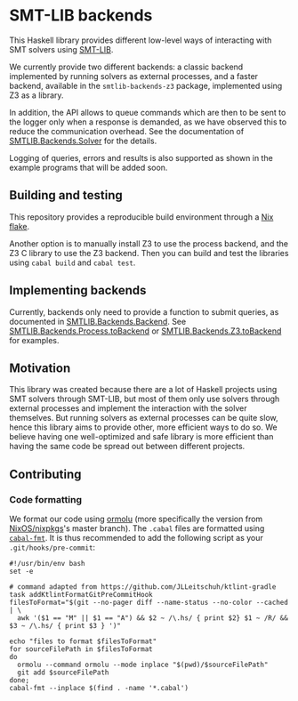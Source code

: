 # SMT-LIB backends

This Haskell library provides different low-level ways of interacting with SMT
solvers using [SMT-LIB](https://smtlib.cs.uiowa.edu/).

We currently provide two different backends: a classic backend implemented by
running solvers as external processes, and a faster backend, available in the
`smtlib-backends-z3` package, implemented using Z3 as a library.

In addition, the API allows to queue commands which are then to be sent to the logger
only when a response is demanded, as we have observed this to reduce the communication
overhead. See the documentation of
[SMTLIB.Backends.Solver](src/SMTLIB/Backends.hs) for the details.

Logging of queries, errors and results is also supported as shown in the
example programs that will be added soon.

## Building and testing

This repository provides a reproducible build environment through a [Nix
flake](https://www.tweag.io/blog/2020-05-25-flakes/).

Another option is to manually install Z3 to use the process backend, and the
Z3 C library to use the Z3 backend. Then you can build and test the libraries
using `cabal build` and `cabal test`.

## Implementing backends

Currently, backends only need to provide a function to submit queries, as
documented in [SMTLIB.Backends.Backend](src/SMTLIB/Backends.hs). See
[SMTLIB.Backends.Process.toBackend](src/SMTLIB/Backends/Process.hs) or
[SMTLIB.Backends.Z3.toBackend](Z3/src/SMTLIB/Backends/Z3.hs) for examples.

## Motivation

This library was created because there are a lot of Haskell projects using SMT solvers
through SMT-LIB, but most of them only use solvers through external processes
and implement the interaction with the solver themselves. But running solvers
as external processes can be quite slow, hence this library aims to provide
other, more efficient ways to do so. We believe having one well-optimized and
safe library is more efficient than having the same code be spread out between
different projects.

## Contributing

### Code formatting

We format our code using [ormolu](https://github.com/tweag/ormolu) (more specifically the version from [NixOS/nixpkgs](https://github.com/NixOS/nixpkgs)'s master branch). The `.cabal` files are formatted using [`cabal-fmt`](https://github.com/phadej/cabal-fmt). It is thus recommended to add the following script as your `.git/hooks/pre-commit`:
```
#!/usr/bin/env bash
set -e

# command adapted from https://github.com/JLLeitschuh/ktlint-gradle  task addKtlintFormatGitPreCommitHook
filesToFormat="$(git --no-pager diff --name-status --no-color --cached | \
  awk '($1 == "M" || $1 == "A") && $2 ~ /\.hs/ { print $2} $1 ~ /R/ && $3 ~ /\.hs/ { print $3 } ')"

echo "files to format $filesToFormat"
for sourceFilePath in $filesToFormat
do
  ormolu --command ormolu --mode inplace "$(pwd)/$sourceFilePath"
  git add $sourceFilePath
done;
cabal-fmt --inplace $(find . -name '*.cabal')
```
